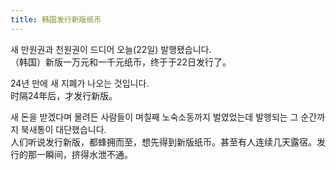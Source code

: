 ```yaml
---
title: 韩国发行新版纸币
---
```


<p>새 만원권과 천원권이 드디어 오늘(22일) 발행됐습니다.<br />（韩国）新版一万元和一千元纸币，终于于22日发行了。</p>



<p>24년 만에 새 지폐가 나오는 것입니다.<br />时隔24年后，才发行新版。</p>



<p>새 돈을 받겠다며 몰려든 사람들이 며칠째 노숙소동까지 벌였었는데 발행되는 그 순간까지 북새통이 대단했습니다.<br />人们听说发行新版，都蜂拥而至，想先得到新版纸币。甚至有人连续几天露宿。发行的那一瞬间，挤得水泄不通。</p>

